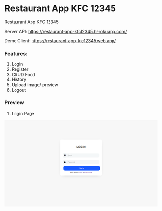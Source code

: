 # Restaurant App KFC 12345
Restaurant App KFC 12345

Server API: https://restaurant-app-kfc12345.herokuapp.com/

Demo Client: https://restaurant-app-kfc12345.web.app/

### Features:
1. Login
2. Register
3. CRUD Food
4. History
5. Upload image/ preview
6. Logout

### Preview
1. Login Page

![My image](https://github.com/abdanzamzam/Restaurant-App-KFC-12345/blob/main/Preview/Screenshot%201.png)
